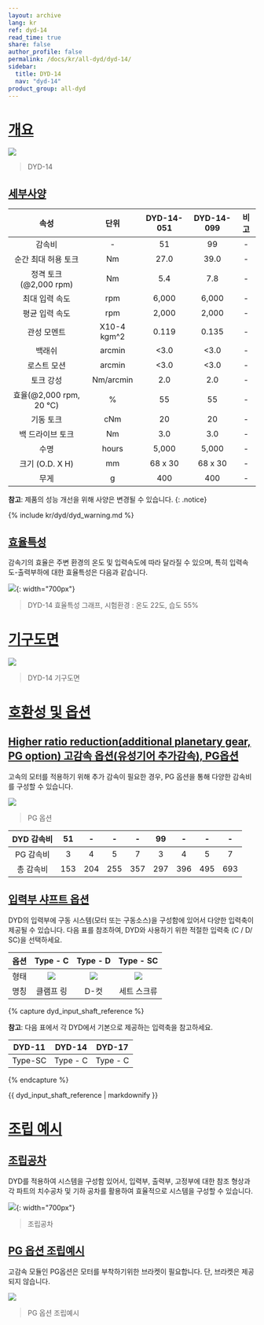 ```yaml
---
layout: archive
lang: kr
ref: dyd-14
read_time: true
share: false
author_profile: false
permalink: /docs/kr/all-dyd/dyd-14/
sidebar:
  title: DYD-14
  nav: "dyd-14"
product_group: all-dyd
---
```


# [개요](#개요)

![](/assets/images/dyd/dyd_14_product_image_01.png)

> DYD-14

## [세부사양](#세부사양)

|             속성             |    단위     | DYD-14-051 | DYD-14-099 | 비고 |
|:----------------------------:|:-----------:|:----------:|:----------:|:----:|
|            감속비            |      -      |     51     |     99     |  -   |
|     순간 최대 허용 토크      |     Nm      |    27.0    |    39.0    |  -   |
|  정격 토크<br>(@2,000 rpm)   |     Nm      |    5.4     |    7.8     |  -   |
|        최대 입력 속도        |     rpm     |   6,000    |   6,000    |  -   |
|        평균 입력 속도        |     rpm     |   2,000    |   2,000    |  -   |
|         관성 모멘트          | X10-4 kgm^2 |   0.119    |   0.135    |  -   |
|            백래쉬            |   arcmin    |    <3.0    |    <3.0    |  -   |
|         로스트 모션          |   arcmin    |    <3.0    |    <3.0    |  -   |
|          토크 강성           |  Nm/arcmin  |    2.0     |    2.0     |  -   |
| 효율(@2,000 rpm, 20 &#8451;) |      %      |     55     |     55     |  -   |
|          기동 토크           |     cNm     |     20     |     20     |  -   |
|       백 드라이브 토크       |     Nm      |    3.0     |    3.0     |  -   |
|             수명             |    hours    |   5,000    |   5,000    |  -   |
|       크기 (O.D. X H)        |     mm      |  68 x 30   |  68 x 30   |  -   |
|             무게             |      g      |    400     |    400     |  -   |

**참고**: 제품의 성능 개선을 위해 사양은 변경될 수 있습니다.
{: .notice}

{% include kr/dyd/dyd_warning.md %}

## [효율특성](#효율특성)

감속기의 효율은 주변 환경의 온도 및 입력속도에 따라 달라질 수 있으며, 특히 입력속도-출력부하에 대한 효율특성은 다음과 같습니다.

![](/assets/images/dyd/dyd_14_efficiency_kr.png){: width="700px"}

> DYD-14 효율특성 그래프, 시험환경 : 온도 22도, 습도 55%

# [기구도면](#기구도면)

![](/assets/images/dyd/dyd_14_drawings.png)

> DYD-14 기구도면

# [호환성 및 옵션](#호환성-및-옵션)

## [Higher ratio reduction(additional planetary gear, PG option) 고감속 옵션(유성기어 추가감속), PG옵션](#higher-ratio-reductionadditional-planetary-gear-pg-option-고감속-옵션유성기어-추가감속-pg옵션)

고속의 모터를 적용하기 위해 추가 감속이 필요한 경우, PG 옵션을 통해 다양한 감속비를 구성할 수 있습니다.

![](/assets/images/dyd/dyd_14_pg_option_01.png)

> PG 옵션

|  DYD 감속비  | 51  |  -  |  -  |  -  | 99  |  -  |  -  |  -  |
|:----------------:|:---:|:---:|:---:|:---:|:---:|:---:|:---:|:---:|
|  PG 감속비   |  3  |  4  |  5  |  7  |  3  |  4  |  5  |  7  |
| 총 감속비 | 153 | 204 | 255 | 357 | 297 | 396 | 495 | 693 |

## [입력부 샤프트 옵션](#입력부-샤프트-옵션)

DYD의 입력부에 구동 시스템(모터 또는 구동소스)을 구성함에 있어서 다양한 입력축이 제공될 수 있습니다. 다음 표를 참조하여, DYD와 사용하기 위한 적절한 입력축 (C / D/ SC)을 선택하세요. 

| 옵션 |                   Type - C                    |               Type - D                |                 Type - SC                 |
|:----:|:---------------------------------------------:|:-------------------------------------:|:-----------------------------------------:|
| 형태 | ![](/assets/images/dyd/dyd_clamp_ring_01.png) | ![](/assets/images/dyd/dyd_d_cut.png) | ![](/assets/images/dyd/dyd_set_screw.png) |
| 명칭 |                   클램프 링                   |                 D-컷                  |                세트 스크류                |


{% capture dyd_input_shaft_reference %}

**참고**: 다음 표에서 각 DYD에서 기본으로 제공하는 입력축을 참고하세요.

| DYD-11  |  DYD-14  |  DYD-17  |
|:-------:|:--------:|:--------:|
| Type-SC | Type - C | Type - C |
{% endcapture %}

<div class="notice">{{ dyd_input_shaft_reference | markdownify }}</div>

# [조립 예시](#조립-예시)

## [조립공차](#조립공차)

DYD를 적용하여 시스템을 구성함 있어서, 입력부, 출력부, 고정부에 대한 참조 형상과 각 파트의 치수공차 및 기하 공차를 활용하여 효율적으로 시스템을 구성할 수 있습니다.

![](/assets/images/dyd/dyd_14_assembly_tollerance_01.png){: width="700px"}

> 조립공차

## [PG 옵션 조립예시](#pg-옵션-조립예시)

고감속 모듈인 PG옵션은 모터를 부착하기위한 브라켓이 필요합니다. 단, 브라켓은 제공되지 않습니다.

![](/assets/images/dyd/dyd_14_pg_option_assembly_01.png)

> PG 옵션 조립예시
